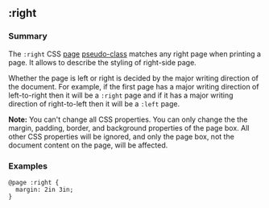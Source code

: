 ## :right

### Summary

The `:right` CSS [page][0] [pseudo-class][1] matches any right page when printing a page. It allows to describe the styling of right-side page.

Whether the page is left or right is decided by the major writing direction of the document. For example, if the first page has a major writing direction of left-to-right then it will be a `:right` page and if it has a major writing direction of right-to-left then it will be a `:left` page.

**Note:** You can't change all CSS properties. You can only change the the margin, padding, border, and background properties of the page box. All other CSS properties will be ignored, and only the page box, not the document content on the page, will be affected.

### Examples

    @page :right {
      margin: 2in 3in;
    } 
    



[0]: https://developer.mozilla.org/en/CSS/@page "@page"
[1]: https://developer.mozilla.org/en/CSS/Pseudo-classes "Pseudo-classes"